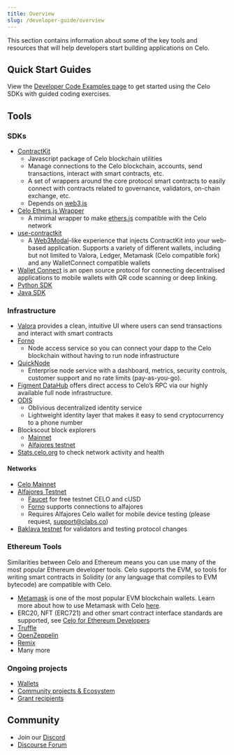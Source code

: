 ```yaml
---
title: Overview
slug: /developer-guide/overview
---
```


This section contains information about some of the key tools and resources that will help developers start building applications
on Celo.

## Quick Start Guides

View the [Developer Code Examples page](/developer-resources/start.md) to get started using the Celo SDKs with guided coding exercises.

## Tools

### SDKs

- [ContractKit](/developer-guide/contractkit)
  - Javascript package of Celo blockchain utilities
  - Manage connections to the Celo blockchain, accounts, send transactions, interact with smart contracts, etc.
  - A set of wrappers around the core protocol smart contracts to easily connect with contracts related to governance, validators, on-chain exchange, etc.
  - Depends on [web3.js](https://web3js.readthedocs.io/en/latest/)
- [Celo Ethers.js Wrapper](https://github.com/celo-tools/celo-ethers-wrapper)
  - A minimal wrapper to make [ethers.js](https://docs.ethers.io/v5/) compatible with the Celo network
- [use-contractkit](https://github.com/celo-tools/use-contractkit)
  - A [Web3Modal](https://web3modal.com/)-like experience that injects ContractKit into your web-based application. Supports a variety of different wallets, including but not limited to Valora, Ledger, Metamask (Celo compatible fork) and any WalletConnect compatible wallets
- [Wallet Connect](walkthroughs/wallet-connect.md) is an open source protocol for connecting decentralised applications to mobile wallets with QR code scanning or deep linking.
- [Python SDK](https://github.com/blaize-tech/celo-sdk-py)
- [Java SDK](https://github.com/blaize-tech/celo-sdk-java)

### Infrastructure

- [Valora](https://valoraapp.com/) provides a clean, intuitive UI where users can send transactions and interact with smart contracts
- [Forno](/developer-guide/forno)
  - Node access service so you can connect your dapp to the Celo blockchain without having to run node infrastructure
- [QuickNode](https://www.quicknode.com/chains/celo)
  - Enterprise node service with a dashboard, metrics, security controls, customer support and no rate limits (pay-as-you-go).
- [Figment DataHub](https://figment.io/datahub/celo/) offers direct access to Celo’s RPC via our highly available full node infrastructure.
- [ODIS](/developer-resources/contractkit/odis.md)
  - Oblivious decentralized identity service
  - Lightweight identity layer that makes it easy to send cryptocurrency to a phone number
- Blockscout block explorers
  - [Mainnet](http://explorer.celo.org/)
  - [Alfajores testnet](http://alfajores-blockscout.celo-testnet.org/)
- [Stats.celo.org](http://stats.celo.org) to check network activity and health

#### Networks

- [Celo Mainnet](../getting-started/mainnet/index.md)
- [Alfajores Testnet](/getting-started/alfajores-testnet)
  - [Faucet](https://celo.org/developers/faucet) for free testnet CELO and cUSD
  - [Forno](forno/) supports connections to alfajores
  - Requires Alfajores Celo wallet for mobile device testing (please request, [support@clabs.co](mailto:support@clabs.co))
- [Baklava testnet](/getting-started/baklava-testnet) for validators and testing protocol changes

### Ethereum Tools

Similarities between Celo and Ethereum means you can use many of the most popular Ethereum developer tools. Celo supports the EVM, so tools for writing smart contracts in Solidity (or any language that compiles to EVM bytecode) are compatible with Celo.

- [Metamask](https://metamask.io/) is one of the most popular EVM blockchain wallets. Learn more about how to use Metamask with Celo [here](../getting-started/wallets/using-metamask-with-celo/index.md).
- ERC20, NFT (ERC721) and other smart contract interface standards are supported, see [Celo for Ethereum Developers](developer-resources/celo-for-eth-devs.md)
- [Truffle](https://www.trufflesuite.com/)
- [OpenZeppelin](https://openzeppelin.com/)
- [Remix](https://remix.ethereum.org/)
- Many more

### Ongoing projects

- [Wallets](../getting-started/wallets/index.md)
- [Community projects & Ecosystem](https://celohub.org/)
- [Grant recipients](https://celo.org/experience/grants/directory)

## Community

- Join our [Discord](https://chat.celo.org)
- [Discourse Forum](https://forum.celo.org/)
